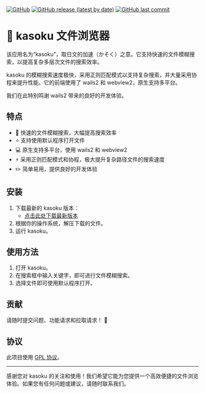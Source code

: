 [![GitHub](https://img.shields.io/github/license/levinion/kasoku)](https://github.com/levinion/kasoku)
[![GitHub release (latest by date)](https://img.shields.io/github/v/release/levinion/kasoku)](https://github.com/levinion/kasoku/releases)
[![GitHub last commit](https://img.shields.io/github/last-commit/levinion/kasoku)](https://github.com/levinion/kasoku/commits/master)

# :rocket: kasoku 文件浏览器

该应用名为“kasoku”，取日文的加速（かそく）之意。它支持快速的文件模糊搜索，以提高复杂多层次文件的搜索效率。

kasoku 的模糊搜索速度极快，采用正则匹配模式以支持复杂搜索，并大量采用协程来提升性能。它的前端使用了 wails2 和 webview2，原生支持多平台。

我们在此特别鸣谢 wails2 带来的良好的开发体验。

## 特点

- :rocket: 快速的文件模糊搜索，大幅提高搜索效率
- :star: 支持使用默认程序打开文件
- :computer: 原生支持多平台，使用 wails2 和 webview2
- :zap: 采用正则匹配模式和协程，极大提升复杂路径文件的搜索速度
- :pencil2: 简单易用，提供良好的开发体验

## 安装

1. 下载最新的 kasoku 版本：
   - [点击此处下载最新版本](https://github.com/levinion/kasoku/releases)
2. 根据你的操作系统，解压下载的文件。
3. 运行 kasoku。

## 使用方法

1. 打开 kasoku。
2. 在搜索框中输入关键字，即可进行文件模糊搜索。
3. 选择文件即可使用默认程序打开。

   
## 贡献

请随时提交问题、功能请求和拉取请求！ :raised_hands:

## 协议

此项目使用 [GPL 协议](https://github.com/levinion/kasoku/blob/main/LICENSE)。

---

感谢您对 kasoku 的关注和使用！我们希望它能为您提供一个高效便捷的文件浏览体验。如果您有任何问题或建议，请随时联系我们。
